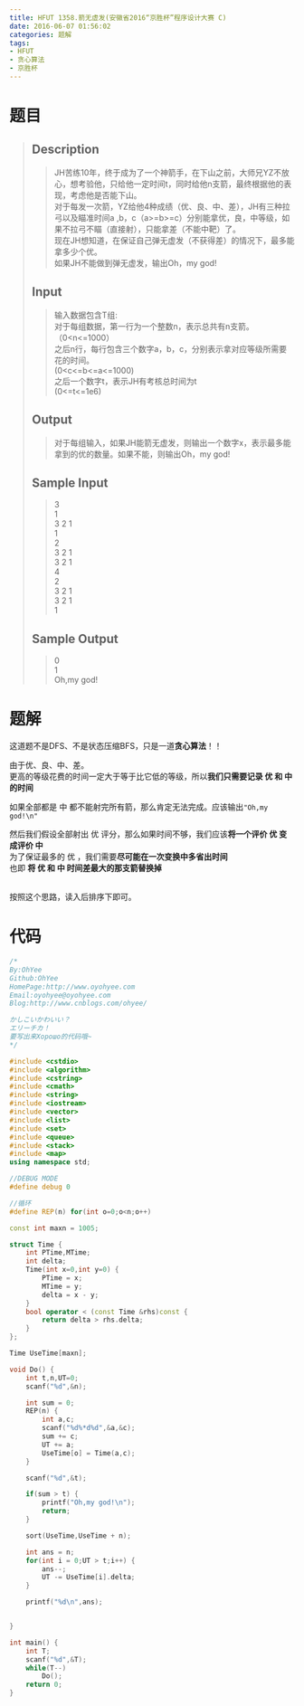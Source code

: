 ```yaml
---
title: HFUT 1358.箭无虚发(安徽省2016“京胜杯”程序设计大赛 C)
date: 2016-06-07 01:56:02
categories: 题解
tags: 
- HFUT
- 贪心算法
- 京胜杯
---
```


# 题目
>  ## Description  
>    
> >  JH苦练10年，终于成为了一个神箭手，在下山之前，大师兄YZ不放心，想考验他，只给他一定时间t，同时给他n支箭，最终根据他的表现，考虑他是否能下山。  
> >  对于每发一次箭，YZ给他4种成绩（优、良、中、差），JH有三种拉弓以及瞄准时间a ,b，c（a>=b>=c）分别能拿优，良，中等级，如果不拉弓不瞄（直接射），只能拿差（不能中靶）了。  
> >  现在JH想知道，在保证自己弹无虚发（不获得差）的情况下，最多能拿多少个优。  
> >  如果JH不能做到弹无虚发，输出Oh，my god!   
> <!--more-->   
>    
>  ## Input  
>    
> >  输入数据包含T组:  
> >  对于每组数据，第一行为一个整数n，表示总共有n支箭。  
> >  （0&lt;n<=1000）  
> >  之后n行，每行包含三个数字a，b，c，分别表示拿对应等级所需要花的时间。  
> >  (0&lt;c<=b<=a<=1000)  
> >  之后一个数字t，表示JH有考核总时间为t  
> >  (0<=t<=1e6)  
>    
>  ## Output  
>    
>  > 对于每组输入，如果JH能箭无虚发，则输出一个数字x，表示最多能拿到的优的数量。如果不能，则输出Oh，my god!  
>    
>  ## Sample Input  
>    
> >  3  
> >  1  
> >  3 2 1  
> >  1  
> >  2  
> >  3 2 1  
> >  3 2 1  
> >  4  
> >  2  
> >  3 2 1  
> >  3 2 1  
> >  1  
>    
>  ## Sample Output  
>    
> >  0  
> >  1  
> >  Oh,my god!  

# 题解

这道题不是DFS、不是状态压缩BFS，只是一道**贪心算法**！！

由于优、良、中、差。  
更高的等级花费的时间一定大于等于比它低的等级，所以**我们只需要记录 优 和 中 的时间**  

如果全部都是 中 都不能射完所有箭，那么肯定无法完成。应该输出`"Oh,my god!\n"`

然后我们假设全部射出 优 评分，那么如果时间不够，我们应该**将一个评价 优 变成评价 中**  
为了保证最多的 优 ，我们需要**尽可能在一次变换中多省出时间**  
也即 **将 优 和 中 时间差最大的那支箭替换掉**  
<br>  

按照这个思路，读入后排序下即可。


# 代码
```cpp HFUT 1358.箭无虚发.cpp https://github.com/OhYee/ACM.github.io/blob/master/HFUT/1358.%E7%AE%AD%E6%97%A0%E8%99%9A%E5%8F%91.cpp GitHub代码备份
/*
By:OhYee
Github:OhYee
HomePage:http://www.oyohyee.com
Email:oyohyee@oyohyee.com
Blog:http://www.cnblogs.com/ohyee/

かしこいかわいい？
エリーチカ！
要写出来Хорошо的代码哦~
*/

#include <cstdio>
#include <algorithm>
#include <cstring>
#include <cmath>
#include <string>
#include <iostream>
#include <vector>
#include <list>
#include <set>
#include <queue>
#include <stack>
#include <map>
using namespace std;

//DEBUG MODE
#define debug 0

//循环
#define REP(n) for(int o=0;o<n;o++)

const int maxn = 1005;

struct Time {
    int PTime,MTime;
    int delta;
    Time(int x=0,int y=0) {
        PTime = x;
        MTime = y;
        delta = x - y;
    }
    bool operator < (const Time &rhs)const {
        return delta > rhs.delta;
    }
};

Time UseTime[maxn];

void Do() {
    int t,n,UT=0;
    scanf("%d",&n);

    int sum = 0;
    REP(n) {
        int a,c;
        scanf("%d%*d%d",&a,&c);
        sum += c;
        UT += a;
        UseTime[o] = Time(a,c);
    }

    scanf("%d",&t);

    if(sum > t) {
        printf("Oh,my god!\n");
        return;
    }

    sort(UseTime,UseTime + n);

    int ans = n;
    for(int i = 0;UT > t;i++) {
        ans--;
        UT -= UseTime[i].delta;
    }

    printf("%d\n",ans);


}

int main() {
    int T;
    scanf("%d",&T);
    while(T--)
        Do();
    return 0;
}
```
